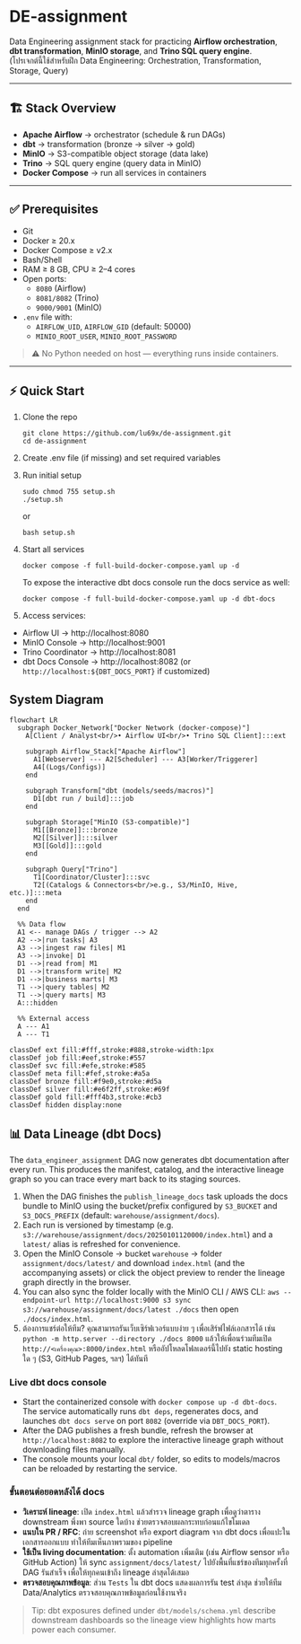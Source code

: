 # DE-assignment

Data Engineering assignment stack for practicing **Airflow orchestration**, **dbt transformation**, **MinIO storage**, and **Trino SQL query engine**.  
(โปรเจกต์นี้ใช้สำหรับฝึก Data Engineering: Orchestration, Transformation, Storage, Query)

---

## 🏗 Stack Overview
- **Apache Airflow** → orchestrator (schedule & run DAGs)  
- **dbt** → transformation (bronze → silver → gold)  
- **MinIO** → S3-compatible object storage (data lake)  
- **Trino** → SQL query engine (query data in MinIO)  
- **Docker Compose** → run all services in containers  

---

## ✅ Prerequisites
- Git  
- Docker ≥ 20.x  
- Docker Compose ≥ v2.x  
- Bash/Shell  
- RAM ≥ 8 GB, CPU ≥ 2–4 cores  
- Open ports:  
  - `8080` (Airflow)  
  - `8081/8082` (Trino)  
  - `9000/9001` (MinIO)  
- `.env` file with:
  - `AIRFLOW_UID`, `AIRFLOW_GID` (default: 50000)  
  - `MINIO_ROOT_USER`, `MINIO_ROOT_PASSWORD`  

> ⚠️ No Python needed on host — everything runs inside containers.  

---

## ⚡ Quick Start
1. Clone the repo  
   ```
   git clone https://github.com/lu69x/de-assignment.git
   cd de-assignment
   ```

2. Create .env file (if missing) and set required variables

3. Run initial setup
    ```
    sudo chmod 755 setup.sh
    ./setup.sh
    ```
    or
    ```
    bash setup.sh
    ```

4. Start all services
    ```
    docker compose -f full-build-docker-compose.yaml up -d
    ```
    To expose the interactive dbt docs console run the docs service as well:
    ```
    docker compose -f full-build-docker-compose.yaml up -d dbt-docs
    ```
5. Access services:
  - Airflow UI → http://localhost:8080
  - MinIO Console → http://localhost:9001
  - Trino Coordinator → http://localhost:8081
  - dbt Docs Console → http://localhost:8082 (or `http://localhost:${DBT_DOCS_PORT}` if customized)


## System Diagram
```mermaid
flowchart LR
  subgraph Docker_Network["Docker Network (docker-compose)"]
    A[Client / Analyst<br/>• Airflow UI<br/>• Trino SQL Client]:::ext

    subgraph Airflow_Stack["Apache Airflow"]
      A1[Webserver] --- A2[Scheduler] --- A3[Worker/Triggerer]
      A4[(Logs/Configs)]
    end

    subgraph Transform["dbt (models/seeds/macros)"]
      D1[dbt run / build]:::job
    end

    subgraph Storage["MinIO (S3-compatible)"]
      M1[[Bronze]]:::bronze
      M2[[Silver]]:::silver
      M3[[Gold]]:::gold
    end

    subgraph Query["Trino"]
      T1[Coordinator/Cluster]:::svc
      T2[(Catalogs & Connectors<br/>e.g., S3/MinIO, Hive, etc.)]:::meta
    end
  end

  %% Data flow
  A1 <-- manage DAGs / trigger --> A2
  A2 -->|run tasks| A3
  A3 -->|ingest raw files| M1
  A3 -->|invoke| D1
  D1 -->|read from| M1
  D1 -->|transform write| M2
  D1 -->|business marts| M3
  T1 -->|query tables| M2
  T1 -->|query marts| M3
  A:::hidden

  %% External access
  A --- A1
  A --- T1

classDef ext fill:#fff,stroke:#888,stroke-width:1px
classDef job fill:#eef,stroke:#557
classDef svc fill:#efe,stroke:#585
classDef meta fill:#fef,stroke:#a5a
classDef bronze fill:#f9e0,stroke:#d5a
classDef silver fill:#e6f2ff,stroke:#69f
classDef gold fill:#fff4b3,stroke:#cb3
classDef hidden display:none
```

## 📊 Data Lineage (dbt Docs)
The `data_engineer_assignment` DAG now generates dbt documentation after every run. This produces the manifest, catalog, and the interactive lineage graph so you can trace every mart back to its staging sources.

1. When the DAG finishes the `publish_lineage_docs` task uploads the docs bundle to MinIO using the bucket/prefix configured by `S3_BUCKET` and `S3_DOCS_PREFIX` (default: `warehouse/assignment/docs`).
2. Each run is versioned by timestamp (e.g. `s3://warehouse/assignment/docs/20250101120000/index.html`) and a `latest/` alias is refreshed for convenience.
3. Open the MinIO Console → bucket `warehouse` → folder `assignment/docs/latest/` and download `index.html` (and the accompanying assets) or click the object preview to render the lineage graph directly in the browser.
4. You can also sync the folder locally with the MinIO CLI / AWS CLI: `aws --endpoint-url http://localhost:9000 s3 sync s3://warehouse/assignment/docs/latest ./docs` then open `./docs/index.html`.
5. ต้องการแชร์ต่อให้ทีม? คุณสามารถรันเว็บเซิร์ฟเวอร์แบบง่าย ๆ เพื่อเสิร์ฟไฟล์เอกสารได้ เช่น `python -m http.server --directory ./docs 8000` แล้วให้เพื่อนร่วมทีมเปิด `http://<เครื่องคุณ>:8000/index.html` หรืออัปโหลดโฟลเดอร์นี้ไปยัง static hosting ใด ๆ (S3, GitHub Pages, ฯลฯ) ได้ทันที

### Live dbt docs console
- Start the containerized console with `docker compose up -d dbt-docs`. The service automatically runs `dbt deps`, regenerates docs, and launches `dbt docs serve` on port `8082` (override via `DBT_DOCS_PORT`).
- After the DAG publishes a fresh bundle, refresh the browser at `http://localhost:8082` to explore the interactive lineage graph without downloading files manually.
- The console mounts your local `dbt/` folder, so edits to models/macros can be reloaded by restarting the service.

### ขั้นตอนต่อยอดหลังได้ docs
- **วิเคราะห์ lineage**: เปิด `index.html` แล้วสำรวจ lineage graph เพื่อดูว่าตาราง downstream พึ่งพา source ใดบ้าง ช่วยตรวจสอบผลกระทบก่อนแก้ไขโมเดล
- **แนบใน PR / RFC**: ถ่าย screenshot หรือ export diagram จาก dbt docs เพื่อแปะในเอกสารออกแบบ ทำให้ทีมเห็นภาพรวมของ pipeline
- **ใช้เป็น living documentation**: ตั้ง automation เพิ่มเติม (เช่น Airflow sensor หรือ GitHub Action) ให้ sync `assignment/docs/latest/` ไปยังพื้นที่แชร์ของทีมทุกครั้งที่ DAG รันสำเร็จ เพื่อให้ทุกคนเข้าถึง lineage ล่าสุดได้เสมอ
- **ตรวจสอบคุณภาพข้อมูล**: ส่วน `Tests` ใน dbt docs แสดงผลการรัน test ล่าสุด ช่วยให้ทีม Data/Analytics ตรวจสอบคุณภาพข้อมูลก่อนใช้งานจริง

> Tip: dbt exposures defined under `dbt/models/schema.yml` describe downstream dashboards so the lineage view highlights how marts power each consumer.
